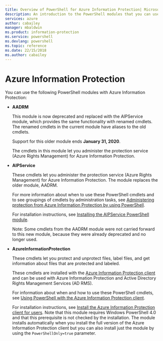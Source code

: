 ```yaml
---
title: Overview of PowerShell for Azure Information Protection| Microsoft Docs
description: An introduction to the PowerShell modules that you can use with Azure Information Protection.
services: azure
author: cabailey
manager: mbaldwin
ms.product: information-protection
ms.service: powershell
ms.devlang: powershell
ms.topic: reference
ms.date: 22/15/2018
ms.author: cabailey
---
```


# Azure Information Protection

You can use the following PowerShell modules with Azure Information Protection: 

- **AADRM**
    
    This module is now deprecated and replaced with the AIPService module, which provides the same functionality with renamed cmdlets. The renamed cmdlets in the current module have aliases to the old cmdlets.
    
    Support for this older module ends **January 31, 2020**.
    
    The cmdlets in this module let you administer the protection service (Azure Rights Management) for Azure Information Protection. 
    

- **AIPService**
    
    These cmdlets let you administer the protection service (Azure Rights Management) for Azure Information Protection. The module replaces the older module, AADRM.

    For more information about when to use these PowerShell cmdlets and to see groupings of cmdlets by administration tasks, see [Administering protection from Azure Information Protection by using PowerShell](/information-protection/deploy-use/administer-powershell).
    
    For installation instructions, see [Installing the AIPService PowerShell module](/information-protection/deploy-use/install-powershell).
    
    Note: Some cmdlets from the AADRM module were not carried forward to this new module, because they were already deprecated and no longer used.

- **AzureInformationProtection**
    
    These cmdlets let you protect and unprotect files, label files, and get information about files that are protected and labeled. 
    
    These cmdlets are installed with the [Azure Information Protection client](/information-protection/rms-client/aip-client) and can be used with Azure Information Protection and Active Directory Rights Management Services (AD RMS).
    
    For information about when and how to use these PowerShell cmdlets, see [Using PowerShell with the Azure Information Protection client](/information-protection/rms-client/client-admin-guide-powershell).
    
    For installation instructions, see [Install the Azure Information Protection client for users](/information-protection/rms-client/client-admin-guide-install). Note that this module requires Windows PowerShell 4.0 and that this prerequisite is not checked by the installation. The module installs automatically when you install the full version of the Azure Information Protection client but you can also install just the module by using the `PowerShellOnly=true` parameter.

